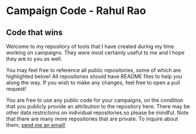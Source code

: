 # Campaign Code - Rahul Rao

## Code that wins

Welcome to my repository of tools that I have created during my time working on campaigns. They were most certainly useful to me and I hope they are to you as well.

You may feel free to reference all public repositories, some of which are highlighted below! All repositories should have README files to help you along the way. If you wish to make any changes, feel free to open a pull request!

You are free to use any public code for your campaigns, on the condition that you publicly provide an attribution to the repository here. There may be other data restrictions on individual repositories so please be mindful. Note that there are many more repositories that are private. To inquire about them, [send me an email!](mailto:rahulrao@email.com)
